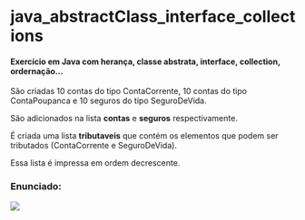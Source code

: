 # java_abstractClass_interface_collections

#### Exercício em Java com herança, classe abstrata, interface, collection, ordernação...

São criadas 10 contas do tipo ContaCorrente, 10 contas do tipo ContaPoupanca e 10 seguros do tipo SeguroDeVida.

São adicionados na lista **contas** e **seguros** respectivamente.

É criada uma lista **tributaveis** que contém os elementos que podem ser tributados (ContaCorrente e SeguroDeVida).

Essa lista é impressa em ordem decrescente.

### Enunciado:

![](https://i.imgur.com/UkyarYb.png)
